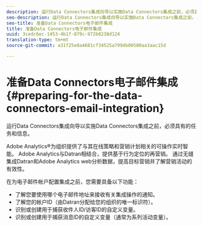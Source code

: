 ```yaml
---
description: 运行Data Connectors集成向导以实施Data Connectors集成之前，必须具有的任务和信息。
seo-description: 运行Data Connectors集成向导以实施Data Connectors集成之前，必须具有的任务和信息。
seo-title: 准备Data Connectors电子邮件集成
title: 准备Data Connectors电子邮件集成
uuid: 3cedc6ec-1453-4b1f-879c-972b0238d124
translation-type: tm+mt
source-git-commit: a31f25e8a4681cf34525a7994b00580aa3aac15d

---
```



# 准备Data Connectors电子邮件集成{#preparing-for-the-data-connectors-email-integration}

运行Data Connectors集成向导以实施Data Connectors集成之前，必须具有的任务和信息。

Adobe Analytics®为组织提供了与其在线策略和营销计划相关的可操作实时智能。 Adobe Analytics与Datran相结合，提供基于行为定位的再营销。 通过无缝集成Datran和Adobe Analytics web分析数据，提高目标营销并了解营销活动的有效性。

在为电子邮件帐户配置集成之前，您需要具备以下功能：

* 了解您要使用哪个电子邮件地址来接收有关集成操作的通知。
* 了解您的帐户ID（由Datran分配给您的组织的唯一标识符）。
* 识别或创建用于捕获收件人ID/访客ID的自定义变量。
* 识别或创建用于捕获消息ID的自定义变量（通常为系列活动变量）。

